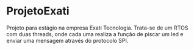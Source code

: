 # ProjetoExati
Projeto para estágio na empresa Exati Tecnologia. Trata-se de um RTOS com duas threads, onde cada uma realiza a função de piscar um led e enviar uma mensagem através do protocolo SPI.
